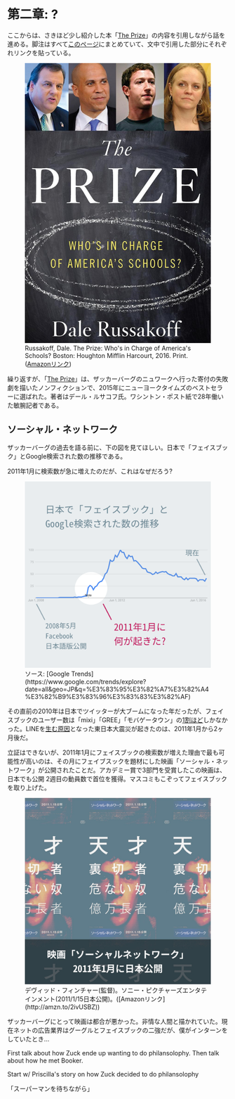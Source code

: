 # 第二章: ?

ここからは、さきほど少し紹介した本「[The Prize](http://amzn.to/2idlf1u)」の内容を引用しながら話を進める。脚注はすべて[このページ](https://github.com/chibicode/the-prize-research)にまとめていて、文中で引用した部分にそれぞれリンクを貼っている。

<p><figure>
  <a href="http://amzn.to/2idlf1u"><img src="images/the-prize.jpg" /></a>
  <figcaption>
    Russakoff, Dale. The Prize: Who's in Charge of America's Schools? Boston: Houghton Mifflin Harcourt, 2016. Print. (<a href="http://amzn.to/2idlf1u">Amazonリンク</a>)
  </figcaption>
</figure></p>

繰り返すが、「[The Prize](http://amzn.to/2idlf1u)」は、ザッカーバーグのニュワークへ行った寄付の失敗劇を描いたノンフィクションで、2015年にニューヨークタイムズのベストセラーに選ばれた。著者はデール・ルサコフ氏。ワシントン・ポスト紙で28年働いた敏腕記者である。

## ソーシャル・ネットワーク

ザッカーバーグの過去を語る前に、下の図を見てほしい。日本で「フェイスブック」とGoogle検索された数の推移である。

2011年1月に検索数が急に増えたのだが、これはなぜだろう?

<p><figure>
  <img src="images/fb-search-trends.png" />
  <figcaption>
    ソース: [Google Trends](https://www.google.com/trends/explore?date=all&geo=JP&q=%E3%83%95%E3%82%A7%E3%82%A4%E3%82%B9%E3%83%96%E3%83%83%E3%82%AF)
  </figcaption>
</figure></p>

その直前の2010年は日本でツイッターが大ブームになった年だったが、フェイスブックのユーザー数は「mixi」「GREE」「モバゲータウン」の[1割ほど](http://business.nikkeibp.co.jp/article/manage/20110113/217913/)しかなかった。LINEを[生む原因](http://www.asahi.com/articles/ASJ3C51T9J3CULFA019.html)となった東日本大震災が起きたのは、2011年1月から2ヶ月後だ。

立証はできないが、2011年1月にフェイスブックの検索数が増えた理由で最も可能性が高いのは、その月にフェイブスックを題材にした映画「ソーシャル・ネットワーク」が公開されたことだ。アカデミー賞で3部門を受賞したこの映画は、日本でも公開 2週目の動員数で首位を獲得。マスコミもこぞってフェイスブックを取り上げた。

<p><figure>
  <img src="images/social-network.jpg" />
  <figcaption>
    デヴィッド・フィンチャー(監督)。ソニー・ピクチャーズエンタテインメント(2011/1/15日本公開)。([Amazonリンク](http://amzn.to/2ivUSBZ))
  </figcaption>
</figure></p>



ザッカーバーグにとって映画は都合が悪かった。非情な人間と描かれていた。現在ネットの広告業界はグーグルとフェイスブックの二強だが、僕がインターンをしていたとき…

First talk about how Zuck ende up wanting to do philansolophy. Then talk about how he met Booker.

Start w/ Priscilla's story on how Zuck decided to do philansolophy

「スーパーマンを待ちながら」
